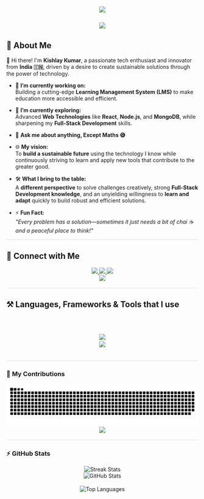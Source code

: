 <h1 align="center">
    <img src="https://readme-typing-svg.herokuapp.com/?font=Righteous&size=35&center=true&vCenter=true&width=500&height=70&duration=5000&lines=Hi+There!+👋;+I'm+Kishlay!;+Tech+Innovator+Tackling+Real+Problems+🇮🇳;+LLet's+build+something+together+!!;&color=0000FF" />
</h1>

<div align="center">
  <img src="https://img.shields.io/badge/Welcome%20to%20My%20GitHub-FF6347?style=for-the-badge&logo=github&logoColor=white" />
</div>

## 🌟 **About Me**

👋 Hi there! I'm **Kishlay Kumar**, a passionate tech enthusiast and innovator from **India 🇮🇳**, driven by a desire to create sustainable solutions through the power of technology.  

- 🔭 **I’m currently working on:**  
  Building a cutting-edge **Learning Management System (LMS)** to make education more accessible and efficient.  

- 🌱 **I’m currently exploring:**  
  Advanced **Web Technologies** like **React**, **Node.js**, and **MongoDB**, while sharpening my **Full-Stack Development** skills.  

- 💬 **Ask me about anything, Except Maths :sweat_smile:**  
  
- 🌐 **My vision:**  
  To **build a sustainable future** using the technology I know while continuously striving to learn and apply new tools that contribute to the greater good.  

- 🛠️ **What I bring to the table:**  
  A **different perspective** to solve challenges creatively, strong **Full-Stack Development knowledge**, and an unyielding willingness to **learn and adapt** quickly to build robust and efficient solutions.  

- ⚡ **Fun Fact:**  
  *"Every problem has a solution—sometimes it just needs a bit of chai ☕ and a peaceful place to think!"*

<hr style="opacity: 0.1; border: 1px solid #ccc;" />

## 📱 **Connect with Me**  
<div align="center"> 
  <a href="mailto:kishlay141@gmail.com">
    <img src="https://img.shields.io/badge/Gmail-333333?style=for-the-badge&logo=gmail&logoColor=red" />
  </a>
  <a href="https://linkedin.com/in/kishlaykumar1" target="_blank">
    <img src="https://img.shields.io/badge/LinkedIn-0077B5?style=for-the-badge&logo=linkedin&logoColor=white" />
  </a>
  <a href="https://kishlay-kumar7.github.io" target="_blank">
    <img src="https://img.shields.io/badge/Portfolio-FF5722?style=for-the-badge&logo=todoist&logoColor=white" />
  </a>
</div>

<div align="center">
  <img src="https://img.shields.io/badge/Let's%20collaborate%20%E2%9C%94-%F0%9F%8C%9F-darkblue?style=for-the-badge" />
</div>

<hr style="opacity: 0.1; border: 1px solid #ccc;" />

## ⚒️ **Languages, Frameworks & Tools that I use** 
<br> <br> 
<div align="center">
  <img src="https://skillicons.dev/icons?i=javascript,cpp,python,c,nodejs,react,express,mongodb,mysql,github,git,figma,tailwind,bootstrap,vscode" />
</div>

<div align="center">
  <img src="https://img.shields.io/badge/Tech%20Skills%20-%20%F0%9F%92%BB-lightblue?style=for-the-badge" />
</div>
<br>
<hr style="opacity: 0.1; border: 1px solid #ccc;" />

### 🐍 **My Contributions**  
<div align="center">
  <picture>
    <source
      media="(prefers-color-scheme: dark)"
      srcset="https://raw.githubusercontent.com/platane/snk/output/github-contribution-grid-snake-dark.svg"
    />
    <source
      media="(prefers-color-scheme: light)"
      srcset="https://raw.githubusercontent.com/platane/snk/output/github-contribution-grid-snake.svg"
    />
    <img
      alt="github contribution grid snake animation"
      src="https://raw.githubusercontent.com/platane/snk/output/github-contribution-grid-snake.svg"
    />
  </picture>
</div>

<div align="center">
  <img src="https://img.shields.io/badge/Green%20Thumb%20for%20Contributions-%F0%9F%A4%97-lightgreen?style=for-the-badge" />
</div>

<hr style="opacity: 0.1; border: 1px solid #ccc;" />

### ⚡ **GitHub Stats**
<div align="center">
  <img width="390" src="https://github-readme-streak-stats.herokuapp.com/?user=kishlay-kumar7&count_private=true&theme=react&border_radius=10" alt="Streak Stats" />
</div>
<div align="center">
  <img width="390" src="https://github-readme-stats.vercel.app/api?username=kishlay-kumar7&count_private=true&show_icons=true&theme=react&rank_icon=github&border_radius=10" alt="GitHub Stats" />
</div>
<br/>
<div align="center">
  <img width="325" align="center" src="https://github-readme-stats.vercel.app/api/top-langs/?username=kishlay-kumar7&hide=HTML&langs_count=8&layout=compact&theme=react&border_radius=10&size_weight=0.5&count_weight=0.5" alt="Top Languages" />
</div>

